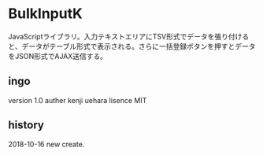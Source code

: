 # BulkInputK
JavaScriptライブラリ。入力テキストエリアにTSV形式でデータを張り付けると、データがテーブル形式で表示される。さらに一括登録ボタンを押すとデータをJSON形式でAJAX送信する。

## ingo
version 1.0
auther kenji uehara
lisence MIT

## history
2018-10-16 new create.

